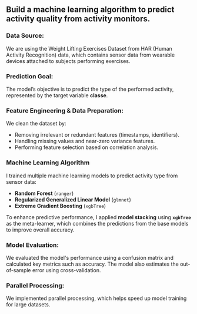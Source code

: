 ## Build a machine learning algorithm to predict activity quality from activity monitors. 

### Data Source:

We are using the Weight Lifting Exercises Dataset from HAR (Human Activity Recognition) data, which contains sensor data from wearable devices attached to subjects performing exercises.

### Prediction Goal:

The model’s objective is to predict the type of the performed activity, represented by the target variable **classe**.

### Feature Engineering & Data Preparation:

We clean the dataset by:
 - Removing irrelevant or redundant features (timestamps, identifiers).
 - Handling missing values and near-zero variance features.
 - Performing feature selection based on correlation analysis.

### Machine Learning Algorithm

I trained multiple machine learning models to predict activity type from sensor data:

- **Random Forest** (`ranger`)
- **Regularized Generalized Linear Model** (`glmnet`)
- **Extreme Gradient Boosting** (`xgbTree`)

To enhance predictive performance, I applied **model stacking** using **`xgbTree`** as the meta-learner, which combines the predictions from the base models to improve overall accuracy.


### Model Evaluation:

We evaluated the model's performance using a confusion matrix and calculated key metrics such as accuracy.
The model also estimates the out-of-sample error using cross-validation.

### Parallel Processing:

We implemented parallel processing, which helps speed up model training for large datasets.

